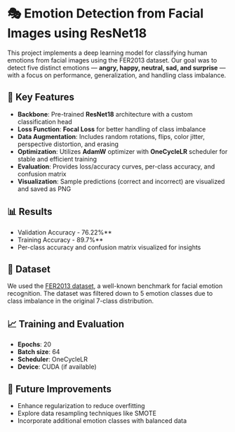 # 🎭 Emotion Detection from Facial Images using ResNet18

This project implements a deep learning model for classifying human emotions from facial images using the FER2013 dataset. Our goal was to detect five distinct emotions — **angry, happy, neutral, sad, and surprise** — with a focus on performance, generalization, and handling class imbalance.

## 🔧 Key Features

- **Backbone**: Pre-trained **ResNet18** architecture with a custom classification head
- **Loss Function**: **Focal Loss** for better handling of class imbalance
- **Data Augmentation**: Includes random rotations, flips, color jitter, perspective distortion, and erasing
- **Optimization**: Utilizes **AdamW** optimizer with **OneCycleLR** scheduler for stable and efficient training
- **Evaluation**: Provides loss/accuracy curves, per-class accuracy, and confusion matrix
- **Visualization**: Sample predictions (correct and incorrect) are visualized and saved as PNG

## 📊 Results

- Validation Accuracy - 76.22%**
- Training Accuracy - 89.7%**
- Per-class accuracy and confusion matrix visualized for insights

## 📁 Dataset

We used the [FER2013 dataset](https://www.kaggle.com/datasets/msambare/fer2013), a well-known benchmark for facial emotion recognition. The dataset was filtered down to 5 emotion classes due to class imbalance in the original 7-class distribution.


## 📈 Training and Evaluation

- **Epochs**: 20
- **Batch size**: 64
- **Scheduler**: OneCycleLR
- **Device**: CUDA (if available)

## 🧠 Future Improvements

- Enhance regularization to reduce overfitting
- Explore data resampling techniques like SMOTE
- Incorporate additional emotion classes with balanced data
